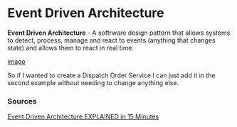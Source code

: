 # Event Driven Architecture

**Event Driven Architecture** - A softrware design pattern that allows systems to detect, process, manage and react to events (anything that changes state) and allows them to react in real time.

[image](/event-driven-architecture/assets/event-driven.jpg)

So if I wanted to create a Dispatch Order Service I can just add it in the second example without needing to change anything else.

### Sources
[Event Driven Architecture EXPLAINED in 15 Minutes](https://www.youtube.com/watch?v=Fb_0UOD2X2I&ab_channel=ModernSoftwareEngineering)